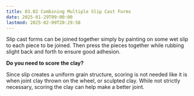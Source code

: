 ```yaml
---
title: 03.02 Combining Multiple Slip Cast Forms
date: 2025-01-29T09:00:00
lastmod: 2025-02-09T20:29:58
---
```


Slip cast forms can be joined together simply by painting on some wet slip to each piece to be joined. Then press the pieces together while rubbing slight back and forth to ensure good adhesion.

**Do you need to score the clay?**

Since slip creates a uniform grain structure, scoring is not needed like it is when joint clay thrown on the wheel, or sculpted clay. While not strictly necessary, scoring the clay can help make a better joint.
